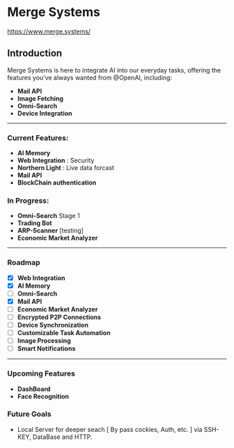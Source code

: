 # Merge Systems
https://www.merge.systems/

## Introduction

Merge Systems is here to integrate AI into our everyday tasks, offering the features you’ve always wanted from @OpenAI, including:  
- **Mail API**  
- **Image Fetching**  
- **Omni-Search**  
- **Device Integration**  

---
### Current Features:
- **AI Memory**
- **Web Integration** : Security
- **Northern Light** : Live data forcast
- **Mail API**
- **BlockChain authentication** 
  
### In Progress:
- **Omni-Search** Stage 1
- **Trading Bot**
- **ARP-Scanner** [testing]
- **Economic Market Analyzer**
  
---
### Roadmap
- [x] **Web Integration**
- [x] **AI Memory**
- [ ] **Omni-Search**
- [x] **Mail API**
- [ ] **Economic Market Analyzer**
- [ ] **Encrypted P2P Connections**
- [ ] **Device Synchronization**
- [ ] **Customizable Task Automation**
- [ ] **Image Processing**
- [ ] **Smart Notifications**

---
### Upcoming Features
- **DashBoard**
- **Face Recognition**

### Future Goals
- Local Server for deeper seach [ By pass cockies, Auth, etc. ] via SSH-KEY, DataBase and HTTP.
